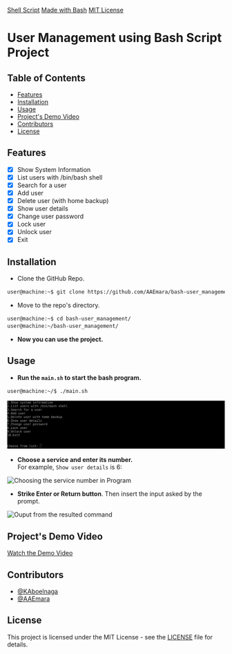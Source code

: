 [Shell Script](https://img.shields.io/badge/Shell_Script-121011?style=for-the-badge&logo=gnu-bash&logoColor=white) [Made with Bash](https://img.shields.io/badge/Made%20with-Bash-1f425f.svg) [MIT License](https://img.shields.io/github/license/AAEmara/bash-user_management.svg)

# User Management using Bash Script Project

## Table of Contents
  - [Features](#features)
  - [Installation](#installation)
  - [Usage](#usage)
  - [Project's Demo Video](#projects-demo-video)
  - [Contributors](#contributors)
  - [License](#license)

## Features
  -[x] Show System Information
  -[x] List users with /bin/bash shell
  -[x] Search for a user
  -[x] Add user
  -[x] Delete user (with home backup)
  -[x] Show user details
  -[x] Change user password
  -[x] Lock user
  -[x] Unlock user
  -[x] Exit

## Installation
  - Clone the GitHub Repo.
  ```bash
  user@machine:~$ git clone https://github.com/AAEmara/bash-user_management.git
  ```

  - Move to the repo's directory.
  ```bash
  user@machine:~$ cd bash-user_management/
  user@machine:~/bash-user_management/
  ```

  - **Now you can use the project.**

## Usage
  - **Run the `main.sh` to start the bash program.**   
  ```bash
  user@machine:~/$ ./main.sh
  ```

  ![Running the main.sh Bash Script](./assets/images/1-run_main.png)

  - **Choose a service and enter its number.**   
  For example, `Show user details` is 6:

  ![Choosing the service number in Program](./assets/images/2-choose_service_number.png)

  - **Strike Enter or Return button**. Then insert the input asked by the prompt.

  ![Ouput from the resulted command](./assets/images/3-command_output)

## Project's Demo Video
 [Watch the Demo Video](./assets/videos/bash_demo.mp4)

## Contributors
  - [@KAboelnaga](https://github.com/KAboelnaga)
  - [@AAEmara](https://github.com/AAEmara)

## License
This project is licensed under the MIT License - see the [LICENSE](LICENSE) file for details.
